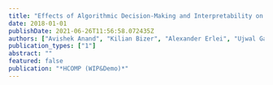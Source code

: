 ```yaml
---
title: "Effects of Algorithmic Decision-Making and Interpretability on Human Behavior: Experiments using Crowdsourcing."
date: 2018-01-01
publishDate: 2021-06-26T11:56:58.072435Z
authors: ["Avishek Anand", "Kilian Bizer", "Alexander Erlei", "Ujwal Gadiraju", "Christian Heinze", "Lukas Meub", "Wolfgang Nejdl", "Bjoern Steinroetter"]
publication_types: ["1"]
abstract: ""
featured: false
publication: "*HCOMP (WIP&Demo)*"
---
```


